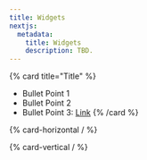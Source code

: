 ```yaml
---
title: Widgets
nextjs:
  metadata:
    title: Widgets
    description: TBD.
---
```


{% card title="Title" %}
* Bullet Point 1
* Bullet Point 2
* Bullet Point 3: [Link](/braid-docs/docs/widgets)
{% /card %}

{% card-horizontal / %}

{% card-vertical / %}

